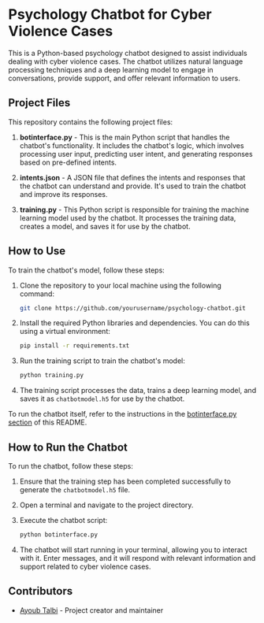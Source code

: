 # Psychology Chatbot for Cyber Violence Cases

This is a Python-based psychology chatbot designed to assist individuals dealing with cyber violence cases. The chatbot utilizes natural language processing techniques and a deep learning model to engage in conversations, provide support, and offer relevant information to users.

## Project Files

This repository contains the following project files:

1. **botinterface.py** - This is the main Python script that handles the chatbot's functionality. It includes the chatbot's logic, which involves processing user input, predicting user intent, and generating responses based on pre-defined intents.

2. **intents.json** - A JSON file that defines the intents and responses that the chatbot can understand and provide. It's used to train the chatbot and improve its responses.

3. **training.py** - This Python script is responsible for training the machine learning model used by the chatbot. It processes the training data, creates a model, and saves it for use by the chatbot.

## How to Use

To train the chatbot's model, follow these steps:

1. Clone the repository to your local machine using the following command:

   ```bash
   git clone https://github.com/yourusername/psychology-chatbot.git
   ```

2. Install the required Python libraries and dependencies. You can do this using a virtual environment:

   ```bash
   pip install -r requirements.txt
   ```

3. Run the training script to train the chatbot's model:

   ```bash
   python training.py
   ```

4. The training script processes the data, trains a deep learning model, and saves it as `chatbotmodel.h5` for use by the chatbot.

To run the chatbot itself, refer to the instructions in the [botinterface.py section](#how-to-run-the-chatbot) of this README.

## How to Run the Chatbot

To run the chatbot, follow these steps:

1. Ensure that the training step has been completed successfully to generate the `chatbotmodel.h5` file.

2. Open a terminal and navigate to the project directory.

3. Execute the chatbot script:

   ```bash
   python botinterface.py
   ```

4. The chatbot will start running in your terminal, allowing you to interact with it. Enter messages, and it will respond with relevant information and support related to cyber violence cases.

## Contributors

- [Ayoub Talbi](https://github.com/Ayoub-Talbi1) - Project creator and maintainer
